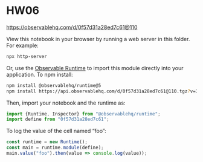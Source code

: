 # HW06

https://observablehq.com/d/0f57d31a28ed7c61@110

View this notebook in your browser by running a web server in this folder. For
example:

~~~sh
npx http-server
~~~

Or, use the [Observable Runtime](https://github.com/observablehq/runtime) to
import this module directly into your application. To npm install:

~~~sh
npm install @observablehq/runtime@5
npm install https://api.observablehq.com/d/0f57d31a28ed7c61@110.tgz?v=3
~~~

Then, import your notebook and the runtime as:

~~~js
import {Runtime, Inspector} from "@observablehq/runtime";
import define from "0f57d31a28ed7c61";
~~~

To log the value of the cell named “foo”:

~~~js
const runtime = new Runtime();
const main = runtime.module(define);
main.value("foo").then(value => console.log(value));
~~~
